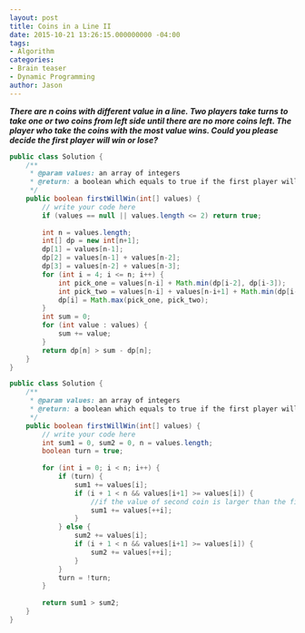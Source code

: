 ```yaml
---
layout: post
title: Coins in a Line II
date: 2015-10-21 13:26:15.000000000 -04:00
tags:
- Algorithm
categories:
- Brain teaser
- Dynamic Programming
author: Jason
---
```

<p><strong><em>There are n coins with different value in a line. Two players take turns to take one or two coins from left side until there are no more coins left. The player who take the coins with the most value wins. Could you please decide the first player will win or lose?</em></strong></p>


``` java
public class Solution {
    /**
     * @param values: an array of integers
     * @return: a boolean which equals to true if the first player will win
     */
    public boolean firstWillWin(int[] values) {
        // write your code here
        if (values == null || values.length <= 2) return true;
        
        int n = values.length;
        int[] dp = new int[n+1];
        dp[1] = values[n-1];
        dp[2] = values[n-1] + values[n-2];
        dp[3] = values[n-2] + values[n-3];
        for (int i = 4; i <= n; i++) {
            int pick_one = values[n-i] + Math.min(dp[i-2], dp[i-3]);
            int pick_two = values[n-i] + values[n-i+1] + Math.min(dp[i-3], dp[i-4]);
            dp[i] = Math.max(pick_one, pick_two);
        }
        int sum = 0;
        for (int value : values) {
            sum += value;
        }
        return dp[n] > sum - dp[n];
    }
}
```
``` java
public class Solution {
    /**
     * @param values: an array of integers
     * @return: a boolean which equals to true if the first player will win
     */
    public boolean firstWillWin(int[] values) {
        // write your code here
        int sum1 = 0, sum2 = 0, n = values.length;
        boolean turn = true;
        
        for (int i = 0; i < n; i++) {
            if (turn) {
                sum1 += values[i];
                if (i + 1 < n && values[i+1] >= values[i]) {
                    //if the value of second coin is larger than the fisrt coin
                    sum1 += values[++i];
                }
            } else {
                sum2 += values[i];
                if (i + 1 < n && values[i+1] >= values[i]) {
                    sum2 += values[++i];
                }
            }
            turn = !turn;
        }
        
        return sum1 > sum2;
    }
}
```
